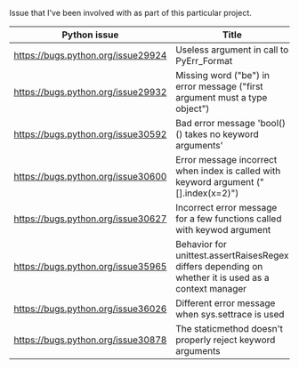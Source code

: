 
Issue that I've been involved with as part of this particular project.


| Python issue                       | Title                                                                                                | Issue type               | Fix                                          |
|------------------------------------|------------------------------------------------------------------------------------------------------|--------------------------|----------------------------------------------|
| https://bugs.python.org/issue29924 | Useless argument in call to PyErr_Format                                                             | Code quality             | https://github.com/python/cpython/pull/854   |
| https://bugs.python.org/issue29932 | Missing word ("be") in error message ("first argument must a type object")                           | Error message            | https://github.com/python/cpython/pull/888   |
| https://bugs.python.org/issue30592 | Bad error message 'bool()() takes no keyword arguments'                                              | Error message/regression | https://github.com/python/cpython/pull/1996  |
| https://bugs.python.org/issue30600 | Error message incorrect when index is called with keyword argument ("[].index(x=2)")                 | Argument clinic          | https://github.com/python/cpython/pull/2051  |
| https://bugs.python.org/issue30627 | Incorrect error message for a few functions called with keywod argument                              | Argument handling        | https://github.com/python/cpython/pull/2115  |
| https://bugs.python.org/issue35965 | Behavior for unittest.assertRaisesRegex differs depending on whether it is used as a context manager | Invalid issue            |                                              |
| https://bugs.python.org/issue36026 | Different error message when sys.settrace is used                                                    | Error message            | https://github.com/python/cpython/pull/11930 |
| https://bugs.python.org/issue30878 | The staticmethod doesn't properly reject keyword arguments                                           | Argument handling        | https://github.com/python/cpython/pull/2635  |
